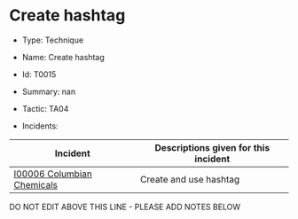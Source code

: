 # Create hashtag

* Type: Technique

* Name: Create hashtag

* Id: T0015

* Summary: nan

* Tactic: TA04

* Incidents:

| Incident | Descriptions given for this incident |
| -------- | -------------------- |
| [I00006 Columbian Chemicals](../incidents/I00006.md) | Create and use hashtag |

DO NOT EDIT ABOVE THIS LINE - PLEASE ADD NOTES BELOW
